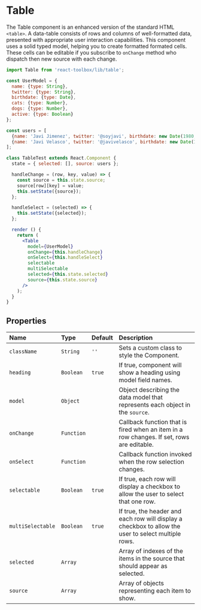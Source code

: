 # Table

The Table component is an enhanced version of the standard HTML `<table>`. A data-table consists of rows and columns of well-formatted data, presented with appropriate user interaction capabilities. This component uses a solid typed model, helping you to create formatted formated cells. These cells can be editable if you subscribe to `onChange` method who dispatch then new source with each change.

<!-- example -->
```jsx
import Table from 'react-toolbox/lib/table';

const UserModel = {
  name: {type: String},
  twitter: {type: String},
  birthdate: {type: Date},
  cats: {type: Number},
  dogs: {type: Number},
  active: {type: Boolean}
};

const users = [
  {name: 'Javi Jimenez', twitter: '@soyjavi', birthdate: new Date(1980, 3, 11), cats: 1},
  {name: 'Javi Velasco', twitter: '@javivelasco', birthdate: new Date(1987, 1, 1), dogs: 1, active: true}
];

class TableTest extends React.Component {
  state = { selected: [], source: users };

  handleChange = (row, key, value) => {
    const source = this.state.source;
    source[row][key] = value;
    this.setState({source});
  };

  handleSelect = (selected) => {
    this.setState({selected});
  };

  render () {
    return (
      <Table
        model={UserModel}
        onChange={this.handleChange}
        onSelect={this.handleSelect}
        selectable
        multiSelectable
        selected={this.state.selected}
        source={this.state.source}
      />
    );
  }
}
```

## Properties

| Name              | Type            | Default         | Description|
|:-----|:-----|:-----|:-----|
| `className`       | `String`        | `''`            | Sets a custom class to style the Component.|
| `heading`         | `Boolean`       | `true`          | If true, component will show a heading using model field names.|
| `model`           | `Object`        |                 | Object describing the data model that represents each object in the `source`.|
| `onChange`        | `Function`      |                 | Callback function that is fired when an item in a row changes. If set, rows are editable. |
| `onSelect`        | `Function`      |                 | Callback function invoked when the row selection changes.|
| `selectable`      | `Boolean`       | `true`          | If true, each row will display a checkbox to allow the user to select that one row.|
| `multiSelectable` | `Boolean`       | `true`          | If true, the header and each row will display a checkbox to allow the user to select multiple rows.|
| `selected`        | `Array`         |                 | Array of indexes of the items in the source that should appear as selected.|
| `source`          | `Array`         |                 | Array of objects representing each item to show.|
